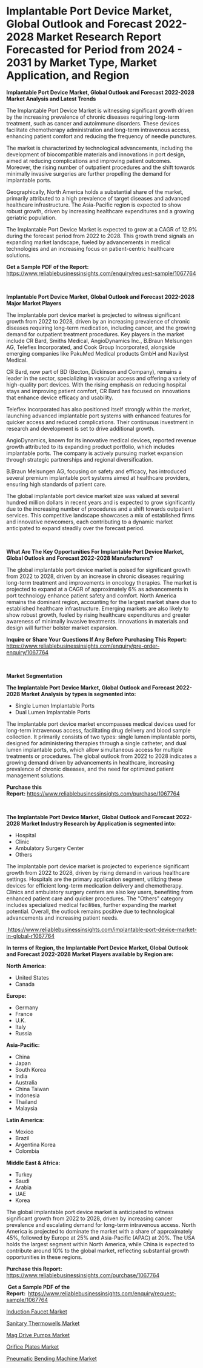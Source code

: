 <p><h1>Implantable Port Device Market, Global Outlook and Forecast 2022-2028 Market Research Report Forecasted for Period from 2024 -  2031 by Market Type, Market Application, and Region</h1></p><p><strong>Implantable Port Device Market, Global Outlook and Forecast 2022-2028 Market Analysis and Latest Trends</strong></p>
<p><p>The Implantable Port Device Market is witnessing significant growth driven by the increasing prevalence of chronic diseases requiring long-term treatment, such as cancer and autoimmune disorders. These devices facilitate chemotherapy administration and long-term intravenous access, enhancing patient comfort and reducing the frequency of needle punctures.</p><p>The market is characterized by technological advancements, including the development of biocompatible materials and innovations in port design, aimed at reducing complications and improving patient outcomes. Moreover, the rising number of outpatient procedures and the shift towards minimally invasive surgeries are further propelling the demand for implantable ports.</p><p>Geographically, North America holds a substantial share of the market, primarily attributed to a high prevalence of target diseases and advanced healthcare infrastructure. The Asia-Pacific region is expected to show robust growth, driven by increasing healthcare expenditures and a growing geriatric population.</p><p>The Implantable Port Device Market is expected to grow at a CAGR of 12.9% during the forecast period from 2022 to 2028. This growth trend signals an expanding market landscape, fueled by advancements in medical technologies and an increasing focus on patient-centric healthcare solutions.</p></p>
<p><strong>Get a Sample PDF of the Report:&nbsp;</strong> <a href="https://www.reliablebusinessinsights.com/enquiry/request-sample/1067764?utm_campaign=41&utm_medium=2&utm_source=Github&utm_content=ia&utm_term=17112024&utm_id=implantable-port-device-market-global-outlook-and-forecast-2022-2028">https://www.reliablebusinessinsights.com/enquiry/request-sample/1067764</a></p>
<p>&nbsp;</p>
<p><strong>Implantable Port Device Market, Global Outlook and Forecast 2022-2028 Major Market Players</strong></p>
<p><p>The implantable port device market is projected to witness significant growth from 2022 to 2028, driven by an increasing prevalence of chronic diseases requiring long-term medication, including cancer, and the growing demand for outpatient treatment procedures. Key players in the market include CR Bard, Smiths Medical, AngioDynamics Inc., B.Braun Melsungen AG, Teleflex Incorporated, and Cook Group Incorporated, alongside emerging companies like PakuMed Medical products GmbH and Navilyst Medical.</p><p>CR Bard, now part of BD (Becton, Dickinson and Company), remains a leader in the sector, specializing in vascular access and offering a variety of high-quality port devices. With the rising emphasis on reducing hospital stays and improving patient comfort, CR Bard has focused on innovations that enhance device efficacy and usability.</p><p>Teleflex Incorporated has also positioned itself strongly within the market, launching advanced implantable port systems with enhanced features for quicker access and reduced complications. Their continuous investment in research and development is set to drive additional growth.</p><p>AngioDynamics, known for its innovative medical devices, reported revenue growth attributed to its expanding product portfolio, which includes implantable ports. The company is actively pursuing market expansion through strategic partnerships and regional diversification.</p><p>B.Braun Melsungen AG, focusing on safety and efficacy, has introduced several premium implantable port systems aimed at healthcare providers, ensuring high standards of patient care.</p><p>The global implantable port device market size was valued at several hundred million dollars in recent years and is expected to grow significantly due to the increasing number of procedures and a shift towards outpatient services. This competitive landscape showcases a mix of established firms and innovative newcomers, each contributing to a dynamic market anticipated to expand steadily over the forecast period.</p></p>
<p>&nbsp;</p>
<p><strong>What Are The Key Opportunities For Implantable Port Device Market, Global Outlook and Forecast 2022-2028 Manufacturers?</strong></p>
<p><p>The global implantable port device market is poised for significant growth from 2022 to 2028, driven by an increase in chronic diseases requiring long-term treatment and improvements in oncology therapies. The market is projected to expand at a CAGR of approximately 6% as advancements in port technology enhance patient safety and comfort. North America remains the dominant region, accounting for the largest market share due to established healthcare infrastructure. Emerging markets are also likely to show robust growth, fueled by rising healthcare expenditures and greater awareness of minimally invasive treatments. Innovations in materials and design will further bolster market expansion.</p></p>
<p><strong>Inquire or Share Your Questions If Any Before Purchasing This Report:</strong> <a href="https://www.reliablebusinessinsights.com/enquiry/pre-order-enquiry/1067764?utm_campaign=41&utm_medium=2&utm_source=Github&utm_content=ia&utm_term=17112024&utm_id=implantable-port-device-market-global-outlook-and-forecast-2022-2028">https://www.reliablebusinessinsights.com/enquiry/pre-order-enquiry/1067764</a></p>
<p>&nbsp;</p>
<p><strong>Market Segmentation</strong></p>
<p><strong>The Implantable Port Device Market, Global Outlook and Forecast 2022-2028 Market Analysis by types is segmented into:</strong></p>
<p><ul><li>Single Lumen Implantable Ports</li><li>Dual Lumen Implantable Ports</li></ul></p>
<p><p>The implantable port device market encompasses medical devices used for long-term intravenous access, facilitating drug delivery and blood sample collection. It primarily consists of two types: single lumen implantable ports, designed for administering therapies through a single catheter, and dual lumen implantable ports, which allow simultaneous access for multiple treatments or procedures. The global outlook from 2022 to 2028 indicates a growing demand driven by advancements in healthcare, increasing prevalence of chronic diseases, and the need for optimized patient management solutions.</p></p>
<p><strong>Purchase this Report:&nbsp;</strong><a href="https://www.reliablebusinessinsights.com/purchase/1067764?utm_campaign=41&utm_medium=2&utm_source=Github&utm_content=ia&utm_term=17112024&utm_id=implantable-port-device-market-global-outlook-and-forecast-2022-2028">https://www.reliablebusinessinsights.com/purchase/1067764</a></p>
<p>&nbsp;</p>
<p><strong>The Implantable Port Device Market, Global Outlook and Forecast 2022-2028 Market Industry Research by Application is segmented into:</strong></p>
<p><ul><li>Hospital</li><li>Clinic</li><li>Ambulatory Surgery Center</li><li>Others</li></ul></p>
<p><p>The implantable port device market is projected to experience significant growth from 2022 to 2028, driven by rising demand in various healthcare settings. Hospitals are the primary application segment, utilizing these devices for efficient long-term medication delivery and chemotherapy. Clinics and ambulatory surgery centers are also key users, benefiting from enhanced patient care and quicker procedures. The "Others" category includes specialized medical facilities, further expanding the market potential. Overall, the outlook remains positive due to technological advancements and increasing patient needs.</p></p>
<p><a href="https://www.reliablebusinessinsights.com/implantable-port-device-market-in-global-r1067764?utm_campaign=41&utm_medium=2&utm_source=Github&utm_content=ia&utm_term=17112024&utm_id=implantable-port-device-market-global-outlook-and-forecast-2022-2028">&nbsp;https://www.reliablebusinessinsights.com/implantable-port-device-market-in-global-r1067764</a></p>
<p><strong>In terms of Region, the Implantable Port Device Market, Global Outlook and Forecast 2022-2028 Market Players available by Region are:</strong></p>
<p>
    <p> <strong> North America: </strong>
        <ul>
            <li>United States</li>
            <li>Canada</li>
        </ul>
        </p> 
    <p> <strong> Europe: </strong>
        <ul>
            <li>Germany</li>
            <li>France</li>
            <li>U.K.</li>
            <li>Italy</li>
            <li>Russia</li>
        </ul>
        </p> 
    <p> <strong> Asia-Pacific: </strong>
        <ul>
            <li>China</li>
            <li>Japan</li>
            <li>South Korea</li>
            <li>India</li>
            <li>Australia</li>
            <li>China Taiwan</li>
            <li>Indonesia</li>
            <li>Thailand</li>
            <li>Malaysia</li>
        </ul>
        </p> 
    <p> <strong> Latin America: </strong>
        <ul>
            <li>Mexico</li>
            <li>Brazil</li>
            <li>Argentina Korea</li>
            <li>Colombia</li>
        </ul>
        </p> 
    <p> <strong> Middle East & Africa: </strong>
        <ul>
            <li>Turkey</li>
            <li>Saudi</li>
            <li>Arabia</li>
            <li>UAE</li>
            <li>Korea</li>
        </ul>
    </p>
    </p>
<p><p>The global implantable port device market is anticipated to witness significant growth from 2022 to 2028, driven by increasing cancer prevalence and escalating demand for long-term intravenous access. North America is projected to dominate the market with a share of approximately 45%, followed by Europe at 25% and Asia-Pacific (APAC) at 20%. The USA holds the largest segment within North America, while China is expected to contribute around 10% to the global market, reflecting substantial growth opportunities in these regions.</p></p>
<p><strong>Purchase this Report: </strong><a href="https://www.reliablebusinessinsights.com/purchase/1067764?utm_campaign=41&utm_medium=2&utm_source=Github&utm_content=ia&utm_term=17112024&utm_id=implantable-port-device-market-global-outlook-and-forecast-2022-2028">https://www.reliablebusinessinsights.com/purchase/1067764</a></p>
<p>&nbsp;<strong>Get a Sample PDF of the Report:&nbsp;&nbsp;</strong><a href="https://www.reliablebusinessinsights.com/enquiry/request-sample/1067764?utm_campaign=41&utm_medium=2&utm_source=Github&utm_content=ia&utm_term=17112024&utm_id=implantable-port-device-market-global-outlook-and-forecast-2022-2028">https://www.reliablebusinessinsights.com/enquiry/request-sample/1067764</a></p>
<p><strong></strong></p>
<p><p><a href="https://www.linkedin.com/pulse/market-dynamics-future-trends-global-induction-faucet-dprxe?utm_campaign=41&utm_medium=2&utm_source=Github&utm_content=ia&utm_term=17112024&utm_id=implantable-port-device-market-global-outlook-and-forecast-2022-2028">Induction Faucet Market</a></p><p><a href="https://issuu.com/reportprime-2/docs/sanitary-thermowells-market-size-20_009215cbbd7d53?utm_campaign=41&utm_medium=2&utm_source=Github&utm_content=ia&utm_term=17112024&utm_id=implantable-port-device-market-global-outlook-and-forecast-2022-2028">Sanitary Thermowells Market</a></p><p><a href="https://www.linkedin.com/pulse/mag-drive-pumps-market-shifts-strategic-analysis-2024-2031-2orue?utm_campaign=41&utm_medium=2&utm_source=Github&utm_content=ia&utm_term=17112024&utm_id=implantable-port-device-market-global-outlook-and-forecast-2022-2028">Mag Drive Pumps Market</a></p><p><a href="https://issuu.com/reportprime-2/docs/orifice-plates-market-size-2030.ppt_4ae812ed41a5eb?utm_campaign=41&utm_medium=2&utm_source=Github&utm_content=ia&utm_term=17112024&utm_id=implantable-port-device-market-global-outlook-and-forecast-2022-2028">Orifice Plates Market</a></p><p><a href="https://www.linkedin.com/pulse/pneumatic-bending-machine-market2024-2031-industry-i9ihe?utm_campaign=41&utm_medium=2&utm_source=Github&utm_content=ia&utm_term=17112024&utm_id=implantable-port-device-market-global-outlook-and-forecast-2022-2028">Pneumatic Bending Machine Market</a></p></p>